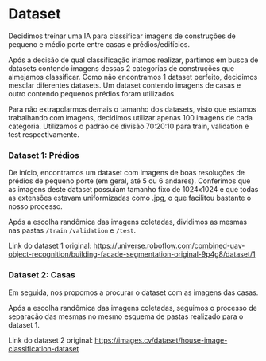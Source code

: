 # Dataset
Decidimos treinar uma IA para classificar imagens de construções de pequeno e médio porte entre casas e prédios/edifícios.

Após a decisão de qual classificação iríamos realizar, partimos em busca de datasets contendo imagens dessas 2 categorias de construções que almejamos classificar.
Como não encontramos 1 dataset perfeito, decidimos mesclar diferentes datasets. 
Um dataset contendo imagens de casas e outro contendo pequenos prédios foram utilizados.

Para não extrapolarmos demais o tamanho dos datasets, visto que estamos trabalhando com imagens, decidimos utilizar apenas 100 imagens de cada categoria.
Utilizamos o padrão de divisão 70:20:10 para train, validation e test respectivamente.

### Dataset 1: Prédios
De início, encontramos um dataset com imagens de boas resoluções de prédios de pequeno porte (em geral, até 5 ou 6 andares).
Conferimos que as imagens deste dataset possuiam tamanho fixo de 1024x1024 e que todas as extensões estavam uniformizadas como .jpg, o que facilitou bastante o nosso processo.

Após a escolha randômica das imagens coletadas, dividimos as mesmas nas pastas `/train` `/validation` e `/test`.

Link do dataset 1 original: https://universe.roboflow.com/combined-uav-object-recognition/building-facade-segmentation-original-9p4g8/dataset/1

### Dataset 2: Casas
Em seguida, nos propomos a procurar o dataset com as imagens das casas.

Após a escolha randômica das imagens coletadas, seguimos o processo de separação das mesmas no mesmo esquema de pastas realizado para o dataset 1.

Link do dataset 2 original: https://images.cv/dataset/house-image-classification-dataset
